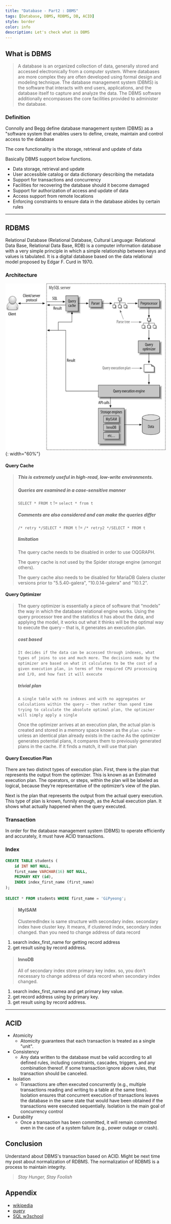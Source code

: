 ```yaml
---
title: "Database - Part2 : DBMS"
tags: [Database, DBMS, RDBMS, DB, ACID]
style: border
color: info
description: Let's check what is DBMS
---
```


## What is DBMS

> A database is an organized collection of data, generally stored and accessed electronically from a computer system. Where databases are more complex they are often developed using formal design and modeling technique.
The database management system (DBMS) is the software that interacts with end users, applications, and the database itself to capture and analyze the data. The DBMS software additionally encompasses the core facilities provided to administer the database.

### Definition

Connolly and Begg define database management system (DBMS) as a "software system that enables users to define, create, maintain and control access to the database

The core functionality is the storage, retrieval and update of data

Basically DBMS support below functions.

- Data storage, retrieval and update
- User accessible catalog or data dictionary describing the metadata
- Support for transactions and concurrency
- Facilities for recovering the database should it become damaged
- Support for authorization of access and update of data
- Access support from remote locations
- Enforcing constraints to ensure data in the database abides by certain rules

---

## RDBMS

Relational Database (Relational Database, Cultural Language: Relational Data Base, Relational Data Base, RDB) is a computer information database with a very simple principle in which a simple relationship between keys and values is tabulated. It is a digital database based on the data relational model proposed by Edgar F. Curd in 1970.

### Architecture

![Architecture](/assets/images/blog/2020-12-24-Database-DBMS/img1.png){: width="60%"}

#### Query Cache

> ##### This is extremely useful in high-read, low-write environments.
>
> ##### Queries are examined in a case-sensitive manner
>
> `SELECT * FROM t` !=  `select * from t`
>
> ##### Comments are also considered and can make the queries differ
>
> `/* retry */SELECT * FROM t` != `/* retry2 */SELECT * FROM t`
>
> ##### limitation
>
> The query cache needs to be disabled in order to use OQGRAPH.
>
> The query cache is not used by the Spider storage engine (amongst others).
>
> The query cache also needs to be disabled for MariaDB Galera cluster versions prior to "5.5.40-galera", "10.0.14-galera" and "10.1.2".

#### Query Optimizer

> The query optimizer is essentially a piece of software that “models” the way in which the database relational engine works. Using the query processor tree and the statistics it has about the data, and applying the model, it works out what it thinks will be the optimal way to execute the query – that is, it generates an execution plan.
>
> ##### cost based
>
> ```It decides if the data can be accessed through indexes, what types of joins to use and much more. The decisions made by the optimizer are based on what it calculates to be the cost of a given execution plan, in terms of the required CPU processing and I/O, and how fast it will execute```
>
> ##### trivial plan
>
> ```A single table with no indexes and with no aggregates or calculations within the query – then rather than spend time trying to calculate the absolute optimal plan, the optimizer will simply apply a single```
>
> Once the optimizer arrives at an execution plan, the actual plan is created and stored in a memory space known as the `plan cache` - unless an identical plan already exists in the cache
> As the optimizer generates potential plans, it compares them to previously generated plans in the cache. If it finds a match, it will use that plan

#### Query Execution Plan

There are two distinct types of execution plan. First, there is the plan that represents the output from the optimizer. This is known as an Estimated execution plan. The operators, or steps, within the plan will be labeled as logical, because they’re representative of the optimizer’s view of the plan.

Next is the plan that represents the output from the actual query execution. This type of plan is known, funnily enough, as the Actual execution plan. It shows what actually happened when the query executed.

### Transaction

In order for the database management system (DBMS) to operate efficiently and accurately, it must have ACID transactions.

### Index

```sql
CREATE TABLE students (
    id INT NOT NULL,
    first_name VARCHAR(16) NOT NULL,
    PRIMARY KEY (id),
    INDEX index_first_name (first_name)
);

SELECT * FROM students WHERE first_name = 'GiPyeong';
```

> #### MyISAM
>
> ClusteredIndex is same structure with secondary index. secondary index have cluster key.
> It means, if clustered index, secondary index changed. than you need to change address of data record

1. search index_first_name for getting record address
2. get result using by record address.

> #### InnoDB
>
> All of secondary index store primary key index. so, you don't necessary to change address of data record when secondary index changed.

1. search index_first_namea and get primary key value.
2. get record address using by primary key.
3. get result using by record address.

---

## ACID

- Atomicity
  - Atomicity guarantees that each transaction is treated as a single "unit".
- Consistency
  - Any data written to the database must be valid according to all defined rules, including constraints, cascades, triggers, and any combination thereof. if some transaction ignore above rules, that transaction should be canceled.
- Isolation
  - Transactions are often executed concurrently (e.g., multiple transactions reading and writing to a table at the same time). Isolation ensures that concurrent execution of transactions leaves the database in the same state that would have been obtained if the transactions were executed sequentially. Isolation is the main goal of concurrency control
- Durability
  - Once a transaction has been committed, it will remain committed even in the case of a system failure (e.g., power outage or crash).

## Conclusion

Understand about DBMS's transaction based on ACID.
Might be next time my post about normalization of RDBMS.
The normalization of RDBMS is a process to maintain integrity.

> _Stay Hunger, Stay Foolish_

## Appendix

- [wikipedia](https://en.wikipedia.org/wiki/Database#Database_management_system)
- [query](https://www.red-gate.com/simple-talk/sql/performance/execution-plan-basics/)
- [SQL w3school](https://www.w3schools.com/sql/trysql.asp?filename=trysql_op_in)